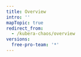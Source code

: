 ```yaml
---
title: Overview
intro: ''
mapTopic: true
redirect_from:
  - /kubera-chaos/overview
versions:
  free-pro-team: '*'
---
```

